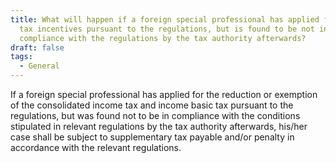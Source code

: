 ```yaml
---
title: What will happen if a foreign special professional has applied for the
  tax incentives pursuant to the regulations, but is found to be not in
  compliance with the regulations by the tax authority afterwards?
draft: false
tags:
  - General
---
```

If a foreign special professional has applied for the reduction or exemption of the consolidated income tax and income basic tax pursuant to the regulations, but was found not to be in compliance with the conditions stipulated in relevant regulations by the tax authority afterwards, his/her case shall be subject to supplementary tax payable and/or penalty in accordance with the relevant regulations.